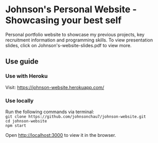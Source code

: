# Johnson's Personal Website - Showcasing your best self

Personal portfolio website to showcase my previous projects, key recruitment information and programming skills. To view presentation slides, click on Johnson's-website-slides.pdf to view more. 

## Use guide

### Use with Heroku

Visit: https://johnson-website.herokuapp.com/

### Use locally

Run the following commands via terminal:<br/>
`git clone https://github.com/johnsonchau7/johnson-website.git`<br/>
`cd johnson-website`<br/>
`npm start`<br/>

Open [http://localhost:3000](http://localhost:3000) to view it in the browser.
